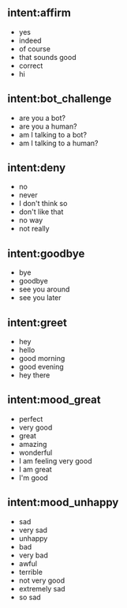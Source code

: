 ## intent:affirm
- yes
- indeed
- of course
- that sounds good
- correct
- hi

## intent:bot_challenge
- are you a bot?
- are you a human?
- am I talking to a bot?
- am I talking to a human?

## intent:deny
- no
- never
- I don't think so
- don't like that
- no way
- not really

## intent:goodbye
- bye
- goodbye
- see you around
- see you later

## intent:greet
- hey
- hello
- good morning
- good evening
- hey there

## intent:mood_great
- perfect
- very good
- great
- amazing
- wonderful
- I am feeling very good
- I am great
- I'm good

## intent:mood_unhappy
- sad
- very sad
- unhappy
- bad
- very bad
- awful
- terrible
- not very good
- extremely sad
- so sad
